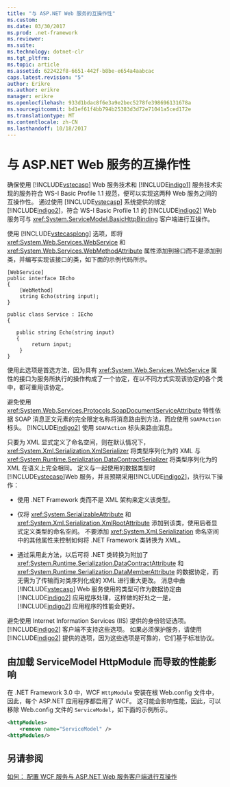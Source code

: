 ```yaml
---
title: "与 ASP.NET Web 服务的互操作性"
ms.custom: 
ms.date: 03/30/2017
ms.prod: .net-framework
ms.reviewer: 
ms.suite: 
ms.technology: dotnet-clr
ms.tgt_pltfrm: 
ms.topic: article
ms.assetid: 622422f8-6651-442f-b8be-e654a4aabcac
caps.latest.revision: "5"
author: Erikre
ms.author: erikre
manager: erikre
ms.openlocfilehash: 933d1bdac8f6e3a9e2bec5278fe398696131678a
ms.sourcegitcommit: bd1ef61f4bb794b25383d3d72e71041a5ced172e
ms.translationtype: MT
ms.contentlocale: zh-CN
ms.lasthandoff: 10/18/2017
---
```

# <a name="interoperability-with-aspnet-web-services"></a>与 ASP.NET Web 服务的互操作性
确保使用 [!INCLUDE[vstecasp](../../../../includes/vstecasp-md.md)] Web 服务技术和 [!INCLUDE[indigo1](../../../../includes/indigo1-md.md)] 服务技术实现的服务符合 WS-I Basic Profile 1.1 规范，便可以实现这两种 Web 服务之间的互操作性。 通过使用 [!INCLUDE[vstecasp](../../../../includes/vstecasp-md.md)] 系统提供的绑定 [!INCLUDE[indigo2](../../../../includes/indigo2-md.md)]，符合 WS-I Basic Profile 1.1 的 [!INCLUDE[indigo2](../../../../includes/indigo2-md.md)] Web 服务可与 <xref:System.ServiceModel.BasicHttpBinding> 客户端进行互操作。  
  
 使用 [!INCLUDE[vstecasplong](../../../../includes/vstecasplong-md.md)] 选项，即将 <xref:System.Web.Services.WebService> 和 <xref:System.Web.Services.WebMethodAttribute> 属性添加到接口而不是添加到类，并编写实现该接口的类，如下面的示例代码所示。  
  
```  
[WebService]  
public interface IEcho  
{  
    [WebMethod]  
    string Echo(string input);  
}  
  
public class Service : IEcho  
{  
  
   public string Echo(string input)  
   {  
        return input;  
    }  
}  
```  
  
 使用此选项是首选方法，因为具有 <xref:System.Web.Services.WebService> 属性的接口为服务所执行的操作构成了一个协定，在以不同方式实现该协定的各个类中，都可重用该协定。  
  
 避免使用 <xref:System.Web.Services.Protocols.SoapDocumentServiceAttribute> 特性依据 SOAP 消息正文元素的完全限定名称将消息路由到方法，而应使用 `SOAPAction` 标头。 [!INCLUDE[indigo2](../../../../includes/indigo2-md.md)] 使用 `SOAPAction` 标头来路由消息。  
  
 只要为 XML 显式定义了命名空间，则在默认情况下，<xref:System.Xml.Serialization.XmlSerializer> 将类型序列化为的 XML 与 <xref:System.Runtime.Serialization.DataContractSerializer> 将类型序列化为的 XML 在语义上完全相同。 定义与一起使用的数据类型时[!INCLUDE[vstecasp](../../../../includes/vstecasp-md.md)]Web 服务，并且预期采用[!INCLUDE[indigo2](../../../../includes/indigo2-md.md)]，执行以下操作：  
  
-   使用 .NET Framework 类而不是 XML 架构来定义该类型。  
  
-   仅将 <xref:System.SerializableAttribute> 和 <xref:System.Xml.Serialization.XmlRootAttribute> 添加到该类，使用后者显式定义类型的命名空间。 不要添加 <xref:System.Xml.Serialization> 命名空间中的其他属性来控制如何将 .NET Framework 类转换为 XML。  
  
-   通过采用此方法，以后可将 .NET 类转换为附加了 <xref:System.Runtime.Serialization.DataContractAttribute> 和 <xref:System.Runtime.Serialization.DataMemberAttribute> 的数据协定，而无需为了传输而对类序列化成的 XML 进行重大更改。 消息中由 [!INCLUDE[vstecasp](../../../../includes/vstecasp-md.md)] Web 服务使用的类型可作为数据协定由 [!INCLUDE[indigo2](../../../../includes/indigo2-md.md)] 应用程序处理，这样做的好处之一是，[!INCLUDE[indigo2](../../../../includes/indigo2-md.md)] 应用程序的性能会更好。  
  
 避免使用 Internet Information Services (IIS) 提供的身份验证选项。 [!INCLUDE[indigo2](../../../../includes/indigo2-md.md)] 客户端不支持这些选项。 如果必须保护服务，请使用 [!INCLUDE[indigo2](../../../../includes/indigo2-md.md)] 提供的选项，因为这些选项是可靠的，它们基于标准协议。  
  
## <a name="performance-impact-caused-by-loading-the-servicemodel-httpmodule"></a>由加载 ServiceModel HttpModule 而导致的性能影响  
 在 .NET Framework 3.0 中，WCF `HttpModule` 安装在根 Web.config 文件中，因此，每个 ASP.NET 应用程序都启用了 WCF。 这可能会影响性能，因此，可以移除 Web.config 文件的 `ServiceModel`，如下面的示例所示。  
  
```xml  
<httpModules>  
    <remove name="ServiceModel" />  
<httpModules/>  
```  
  
## <a name="see-also"></a>另请参阅  
 [如何： 配置 WCF 服务与 ASP.NET Web 服务客户端进行互操作](../../../../docs/framework/wcf/feature-details/config-wcf-service-with-aspnet-web-service.md)

